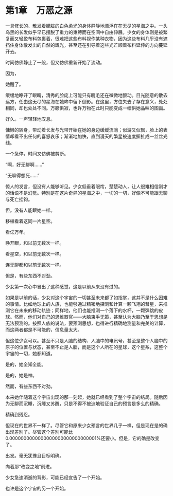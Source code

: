# 第1章　万恶之源

一具修长的、散发着朦胧的白色柔光的身体静静地漂浮在在无尽的星海之中。一头乌黑的长发似乎早已摆脱了重力的束缚而在空间中自由伸展。少女的身体则是被繁复而又轻盈布料包裹着，很难把这些布料视作某种衣物，因为这些布料几乎没有遮挡住身体散发出的自然的辉光，甚至还在引导着这些光芒顺着布料延伸的方向蔓延开去。

时间仿佛静止了一般，但又仿佛重新开始了流动。

因为，

她醒了。

缓缓地睁开了眼睛，清秀的脸庞上可能只有睫毛还在微微地颤动。目光随意的散去远方，任由这无尽的星海在她眸中留下倒影。在这里，方位失去了存在意义，处处相同，却也处处不同。万籁俱寂，也许万物在此时只能变成一幅供她品味的图画。

好久。一声轻轻地叹息。

慵懒的转身，带动着长发与光带开始在她的身边缓缓流淌；似游又似飘，脸上的表情却看不出任何的喜怒哀乐；渐渐地加快，直到漫天的繁星被速度撕扯成一丝丝光线。

一个急停，时间又仿佛被剪断。

“啊，好无聊啊……”

“无聊得想死……”

惊人的发言，但没有人能够听见。少女低垂着眼帘，楚楚动人，让人很难相信刚才的话语不是幻觉。特别是在这片奇异的星海之中，一切的一切，好像不可能跟无聊与死亡挂钩。

但。没有人能跟她一样。

移植看着这同一片星空。

看亿万年。

睁开眼，和以前无数次一样。

看星空，和以前无数次一样。

连无聊都和以前无数次一样。

但是，有些东西不对劲。

少女第一次心中冒出了这种感觉，这是以前从来没有过的。

如果是以前的话，少女对这个宇宙的一切甚至未来都了如指掌，这并不是什么困难的事情。比如地球上的人族，也能够通过精密地探测和计算一颗飞翔的彗星，来推测它在未来的移动轨迹；同样地，他们也能推测一个落下的水杯，一颗弹跳的皮球。然而，他们对自己的思维器官——大脑束手无策，甚至认为大脑乃至于思想是无法预测的。按照人族的说法，要预测思想，也得进行精确地测量和完美的计算，而这两者都是不可能的，信息量太大。

但这位少女可以。甚至不只是人脑的结构、人脑中的电讯号，甚至是整个人脑中的原子的位置与状态，甚至不止是人脑，而是这个人所在的星球，这个星系，这整个宇宙的一切，她都知道。

是的，她全知全能。

是的，她是神。

然而，有些东西不对劲。

本来她伴随着这个宇宙出现的那一刻起，她就已经看到了整个宇宙的结局。随后因为无聊而沉睡，沉睡又苏醒，只是不得不被迫地验证自己的预言是多么的精确。

精确到残忍。

但现在的世界不一样了。尽管它和原来少女预言的世界几乎一样，但是现在是的确出现差别了。尽管这个差别可能比0.0000000000000000000000000000001%还要小。但是，它的确是改变了。

出发。毫无犹豫且目标明确。

向着那“改变之地”前进。

少女急速消逝的背影，可能已经宣告了一个开始。

也许是这个宇宙的另一个开始。


